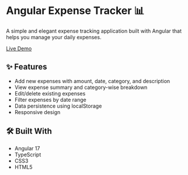 # Angular Expense Tracker 📊

A simple and elegant expense tracking application built with Angular that helps you manage your daily expenses.

[Live Demo](https://angular-expense-tracker-css.netlify.app)


## ✨ Features

- Add new expenses with amount, date, category, and description
- View expense summary and category-wise breakdown
- Edit/delete existing expenses
- Filter expenses by date range
- Data persistence using localStorage
- Responsive design

## 🛠️ Built With

- Angular 17
- TypeScript
- CSS3
- HTML5
